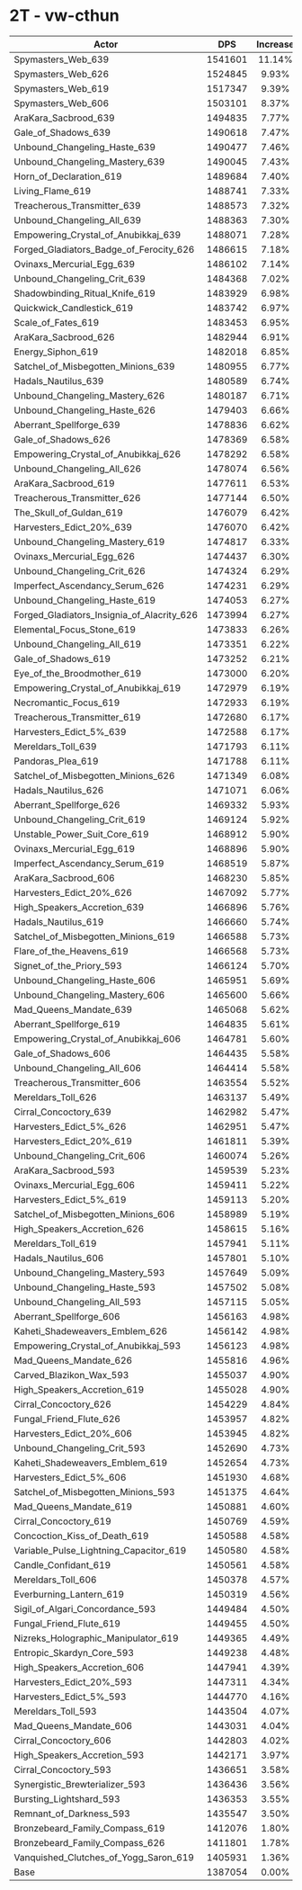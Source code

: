 # 2T - vw-cthun
| Actor | DPS | Increase |
|---|:---:|:---:|
|Spymasters_Web_639|1541601|11.14%|
|Spymasters_Web_626|1524845|9.93%|
|Spymasters_Web_619|1517347|9.39%|
|Spymasters_Web_606|1503101|8.37%|
|AraKara_Sacbrood_639|1494835|7.77%|
|Gale_of_Shadows_639|1490618|7.47%|
|Unbound_Changeling_Haste_639|1490477|7.46%|
|Unbound_Changeling_Mastery_639|1490045|7.43%|
|Horn_of_Declaration_619|1489684|7.40%|
|Living_Flame_619|1488741|7.33%|
|Treacherous_Transmitter_639|1488573|7.32%|
|Unbound_Changeling_All_639|1488363|7.30%|
|Empowering_Crystal_of_Anubikkaj_639|1488071|7.28%|
|Forged_Gladiators_Badge_of_Ferocity_626|1486615|7.18%|
|Ovinaxs_Mercurial_Egg_639|1486102|7.14%|
|Unbound_Changeling_Crit_639|1484368|7.02%|
|Shadowbinding_Ritual_Knife_619|1483929|6.98%|
|Quickwick_Candlestick_619|1483742|6.97%|
|Scale_of_Fates_619|1483453|6.95%|
|AraKara_Sacbrood_626|1482944|6.91%|
|Energy_Siphon_619|1482018|6.85%|
|Satchel_of_Misbegotten_Minions_639|1480955|6.77%|
|Hadals_Nautilus_639|1480589|6.74%|
|Unbound_Changeling_Mastery_626|1480187|6.71%|
|Unbound_Changeling_Haste_626|1479403|6.66%|
|Aberrant_Spellforge_639|1478836|6.62%|
|Gale_of_Shadows_626|1478369|6.58%|
|Empowering_Crystal_of_Anubikkaj_626|1478292|6.58%|
|Unbound_Changeling_All_626|1478074|6.56%|
|AraKara_Sacbrood_619|1477611|6.53%|
|Treacherous_Transmitter_626|1477144|6.50%|
|The_Skull_of_Guldan_619|1476079|6.42%|
|Harvesters_Edict_20%_639|1476070|6.42%|
|Unbound_Changeling_Mastery_619|1474817|6.33%|
|Ovinaxs_Mercurial_Egg_626|1474437|6.30%|
|Unbound_Changeling_Crit_626|1474324|6.29%|
|Imperfect_Ascendancy_Serum_626|1474231|6.29%|
|Unbound_Changeling_Haste_619|1474053|6.27%|
|Forged_Gladiators_Insignia_of_Alacrity_626|1473994|6.27%|
|Elemental_Focus_Stone_619|1473833|6.26%|
|Unbound_Changeling_All_619|1473351|6.22%|
|Gale_of_Shadows_619|1473252|6.21%|
|Eye_of_the_Broodmother_619|1473000|6.20%|
|Empowering_Crystal_of_Anubikkaj_619|1472979|6.19%|
|Necromantic_Focus_619|1472933|6.19%|
|Treacherous_Transmitter_619|1472680|6.17%|
|Harvesters_Edict_5%_639|1472588|6.17%|
|Mereldars_Toll_639|1471793|6.11%|
|Pandoras_Plea_619|1471788|6.11%|
|Satchel_of_Misbegotten_Minions_626|1471349|6.08%|
|Hadals_Nautilus_626|1471071|6.06%|
|Aberrant_Spellforge_626|1469332|5.93%|
|Unbound_Changeling_Crit_619|1469124|5.92%|
|Unstable_Power_Suit_Core_619|1468912|5.90%|
|Ovinaxs_Mercurial_Egg_619|1468896|5.90%|
|Imperfect_Ascendancy_Serum_619|1468519|5.87%|
|AraKara_Sacbrood_606|1468230|5.85%|
|Harvesters_Edict_20%_626|1467092|5.77%|
|High_Speakers_Accretion_639|1466896|5.76%|
|Hadals_Nautilus_619|1466660|5.74%|
|Satchel_of_Misbegotten_Minions_619|1466588|5.73%|
|Flare_of_the_Heavens_619|1466568|5.73%|
|Signet_of_the_Priory_593|1466124|5.70%|
|Unbound_Changeling_Haste_606|1465951|5.69%|
|Unbound_Changeling_Mastery_606|1465600|5.66%|
|Mad_Queens_Mandate_639|1465068|5.62%|
|Aberrant_Spellforge_619|1464835|5.61%|
|Empowering_Crystal_of_Anubikkaj_606|1464781|5.60%|
|Gale_of_Shadows_606|1464435|5.58%|
|Unbound_Changeling_All_606|1464414|5.58%|
|Treacherous_Transmitter_606|1463554|5.52%|
|Mereldars_Toll_626|1463137|5.49%|
|Cirral_Concoctory_639|1462982|5.47%|
|Harvesters_Edict_5%_626|1462951|5.47%|
|Harvesters_Edict_20%_619|1461811|5.39%|
|Unbound_Changeling_Crit_606|1460074|5.26%|
|AraKara_Sacbrood_593|1459539|5.23%|
|Ovinaxs_Mercurial_Egg_606|1459411|5.22%|
|Harvesters_Edict_5%_619|1459113|5.20%|
|Satchel_of_Misbegotten_Minions_606|1458989|5.19%|
|High_Speakers_Accretion_626|1458615|5.16%|
|Mereldars_Toll_619|1457941|5.11%|
|Hadals_Nautilus_606|1457801|5.10%|
|Unbound_Changeling_Mastery_593|1457649|5.09%|
|Unbound_Changeling_Haste_593|1457502|5.08%|
|Unbound_Changeling_All_593|1457115|5.05%|
|Aberrant_Spellforge_606|1456163|4.98%|
|Kaheti_Shadeweavers_Emblem_626|1456142|4.98%|
|Empowering_Crystal_of_Anubikkaj_593|1456123|4.98%|
|Mad_Queens_Mandate_626|1455816|4.96%|
|Carved_Blazikon_Wax_593|1455037|4.90%|
|High_Speakers_Accretion_619|1455028|4.90%|
|Cirral_Concoctory_626|1454229|4.84%|
|Fungal_Friend_Flute_626|1453957|4.82%|
|Harvesters_Edict_20%_606|1453945|4.82%|
|Unbound_Changeling_Crit_593|1452690|4.73%|
|Kaheti_Shadeweavers_Emblem_619|1452654|4.73%|
|Harvesters_Edict_5%_606|1451930|4.68%|
|Satchel_of_Misbegotten_Minions_593|1451375|4.64%|
|Mad_Queens_Mandate_619|1450881|4.60%|
|Cirral_Concoctory_619|1450769|4.59%|
|Concoction_Kiss_of_Death_619|1450588|4.58%|
|Variable_Pulse_Lightning_Capacitor_619|1450580|4.58%|
|Candle_Confidant_619|1450561|4.58%|
|Mereldars_Toll_606|1450378|4.57%|
|Everburning_Lantern_619|1450319|4.56%|
|Sigil_of_Algari_Concordance_593|1449484|4.50%|
|Fungal_Friend_Flute_619|1449455|4.50%|
|Nizreks_Holographic_Manipulator_619|1449365|4.49%|
|Entropic_Skardyn_Core_593|1449238|4.48%|
|High_Speakers_Accretion_606|1447941|4.39%|
|Harvesters_Edict_20%_593|1447311|4.34%|
|Harvesters_Edict_5%_593|1444770|4.16%|
|Mereldars_Toll_593|1443504|4.07%|
|Mad_Queens_Mandate_606|1443031|4.04%|
|Cirral_Concoctory_606|1442803|4.02%|
|High_Speakers_Accretion_593|1442171|3.97%|
|Cirral_Concoctory_593|1436651|3.58%|
|Synergistic_Brewterializer_593|1436436|3.56%|
|Bursting_Lightshard_593|1436353|3.55%|
|Remnant_of_Darkness_593|1435547|3.50%|
|Bronzebeard_Family_Compass_619|1412076|1.80%|
|Bronzebeard_Family_Compass_626|1411801|1.78%|
|Vanquished_Clutches_of_Yogg_Saron_619|1405931|1.36%|
|Base|1387054|0.00%|
